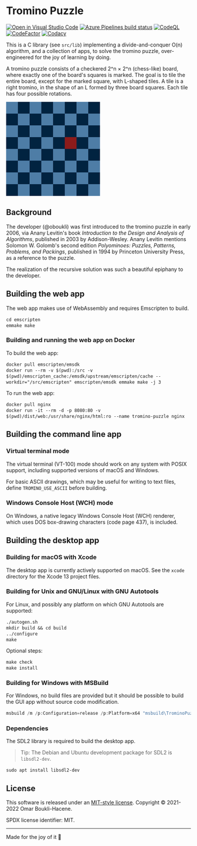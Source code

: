 # Tromino Puzzle

[![Open in Visual Studio Code](https://open.vscode.dev/badges/open-in-vscode.svg)](https://open.vscode.dev/oboukli/tromino-puzzle)
[![Azure Pipelines build status](https://dev.azure.com/omarboukli/tromino-puzzle/_apis/build/status/oboukli.tromino-puzzle?branchName=development)](https://dev.azure.com/omarboukli/tromino-puzzle/_build/latest?definitionId=2&branchName=development)
[![CodeQL](https://github.com/oboukli/tromino-puzzle/actions/workflows/codeql-analysis.yml/badge.svg?branch=development)](https://github.com/oboukli/tromino-puzzle/actions/workflows/codeql-analysis.yml?query=branch%3Adevelopment)
[![CodeFactor](https://www.codefactor.io/repository/github/oboukli/tromino-puzzle/badge)](https://www.codefactor.io/repository/github/oboukli/tromino-puzzle)
[![Codacy](https://app.codacy.com/project/badge/Grade/8395b4fbd3b34c72907b0e65fe0b5f35)](https://www.codacy.com/gh/oboukli/tromino-puzzle/dashboard)

This is a C library (see `src/lib`) implementing a divide-and-conquer O(n) algorithm, and a
collection of apps, to solve the tromino puzzle, over-engineered for the joy of
learning by doing.

A tromino puzzle consists of a checkered 2^n × 2^n (chess-like) board, where
exactly one of the board's squares is marked. The goal is to tile the entire
board, except for the marked square, with L-shaped tiles. A tile is a right
tromino, in the shape of an L formed by three board squares. Each tile has four
possible rotations.

![Tromino puzzle](content/puzzle-8x8.gif)

## Background

The developer (@oboukli) was first introduced to the tromino puzzle in early
2006, via Anany Levitin's book _Introduction to the Design and Analysis of
Algorithms_, published in 2003 by Addison-Wesley. Anany Levitin mentions Solomon
W. Golomb's second edition _Polyominoes: Puzzles, Patterns, Problems, and
Packings_, published in 1994 by Princeton University Press, as a reference to the
puzzle.

The realization of the recursive solution was such a beautiful epiphany to the
developer.

## Building the web app

The web app makes use of WebAssembly and requires Emscripten to build.

```shell
cd emscripten
emmake make
```

### Building and running the web app on Docker

To build the web app:

```shell
docker pull emscripten/emsdk
docker run --rm -v $(pwd):/src -v $(pwd)/emscripten_cache:/emsdk/upstream/emscripten/cache --workdir="/src/emscripten" emscripten/emsdk emmake make -j 3
```

To run the web app:

```shell
docker pull nginx
docker run -it --rm -d -p 8080:80 -v $(pwd)/dist/web:/usr/share/nginx/html:ro --name tromino-puzzle nginx
```

## Building the command line app

### Virtual terminal mode

The virtual terminal (VT-100) mode should work on any system with POSIX
support, including supported versions of macOS and Windows.

For basic ASCII drawings, which may be useful for writing to text files,
define `TROMINO_USE_ASCII` before building.

### Windows Console Host (WCH) mode

On Windows, a native legacy Windows Console Host (WCH) renderer, which uses DOS
box-drawing characters
(code page 437), is included.

## Building the desktop app

### Building for macOS with Xcode

The desktop app is currently actively supported on macOS. See the `xcode` directory for
the Xcode 13 project files.

### Building for Unix and GNU/Linux with GNU Autotools

For Linux, and possibly any platform on which GNU Autotools are
supported:

```shell
./autogen.sh
mkdir build && cd build
../configure
make
```

Optional steps:

```shell
make check
make install
```

### Building for Windows with MSBuild

For Windows, no build files are provided but it should be possible
to build the GUI app without source code modification.

```powershell
msbuild /m /p:Configuration=release /p:Platform=x64 "msbuild\TrominoPuzzle.sln"
```

### Dependencies

The SDL2 library is required to build the desktop app.

> Tip: The Debian and Ubuntu development package for SDL2 is `libsdl2-dev`.

```shell
sudo apt install libsdl2-dev
```

## License

This software is released under an [MIT-style license](LICENSE).
Copyright © 2021-2022 Omar Boukli-Hacene.

SPDX license identifier: MIT.

---

Made for the joy of it 🐳
